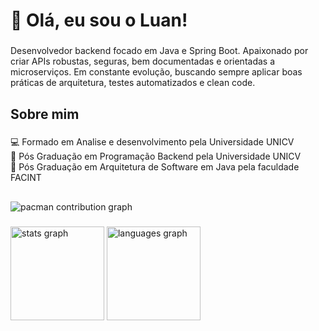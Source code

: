 <h1 align="left">👋 Olá, eu sou o Luan!</h1>

###

<p align="left">Desenvolvedor backend focado em Java e Spring Boot. Apaixonado por criar APIs robustas, seguras, bem documentadas e orientadas a microserviços. Em constante evolução, buscando sempre aplicar boas práticas de arquitetura, testes automatizados e clean code.</p>

###

<h2 align="left">Sobre mim</h2>

###

<p align="left">💻 Formado em Analise e desenvolvimento pela Universidade UNICV<br>💾 Pós Graduação em Programação Backend pela Universidade UNICV<br>🎯 Pós Graduação em Arquitetura de Software em Java pela faculdade FACINT</p>

###

<h2 align="left"></h2>

###

<picture>
  <source media="(prefers-color-scheme: dark)" srcset="https://raw.githubusercontent.com/luan-filipin/luan-filipin/output/pacman-contribution-graph-dark.svg">
  <source media="(prefers-color-scheme: light)" srcset="https://raw.githubusercontent.com/luan-filipin/luan-filipin/output/pacman-contribution-graph.svg">
  <img alt="pacman contribution graph" src="https://raw.githubusercontent.com/luan-filipin/luan-filipin/output/pacman-contribution-graph.svg">
</picture>

###

<div align="left">
</div>

###

<div align="left">
  <img src="https://github-readme-stats.vercel.app/api?username=luan-filipin&hide_title=false&hide_rank=false&show_icons=true&include_all_commits=false&count_private=true&disable_animations=false&theme=dracula&locale=en&hide_border=true&order=1" height="150" alt="stats graph"  />
  <img src="https://github-readme-stats.vercel.app/api/top-langs?username=luan-filipin&locale=en&hide_title=false&layout=compact&card_width=320&langs_count=5&theme=dracula&hide_border=true&order=2" height="150" alt="languages graph"  />
</div>

###
